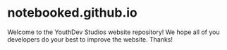 # notebooked.github.io
Welcome to the YouthDev Studios website repository! We hope all of you developers do your best to improve the website. Thanks!
